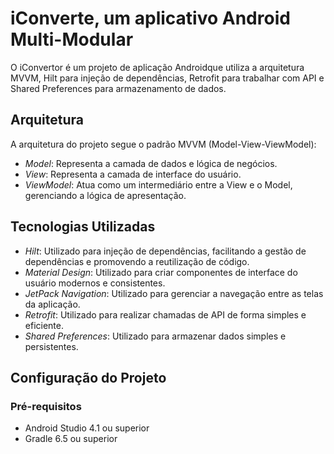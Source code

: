 # iConverte, um aplicativo Android Multi-Modular 

O iConvertor é um projeto de aplicação Androidque utiliza a arquitetura MVVM, Hilt para injeção de dependências, Retrofit para trabalhar com API e Shared Preferences para armazenamento de dados.

## Arquitetura

A arquitetura do projeto segue o padrão MVVM (Model-View-ViewModel):

- *Model*: Representa a camada de dados e lógica de negócios.
- *View*: Representa a camada de interface do usuário.
- *ViewModel*: Atua como um intermediário entre a View e o Model, gerenciando a lógica de apresentação.

## Tecnologias Utilizadas

- *Hilt*: Utilizado para injeção de dependências, facilitando a gestão de dependências e promovendo a reutilização de código.
- *Material Design*: Utilizado para criar componentes de interface do usuário modernos e consistentes.
- *JetPack Navigation*: Utilizado para gerenciar a navegação entre as telas da aplicação.
- *Retrofit*: Utilizado para realizar chamadas de API de forma simples e eficiente.
- *Shared Preferences*: Utilizado para armazenar dados simples e persistentes.

## Configuração do Projeto

### Pré-requisitos

- Android Studio 4.1 ou superior
- Gradle 6.5 ou superior
